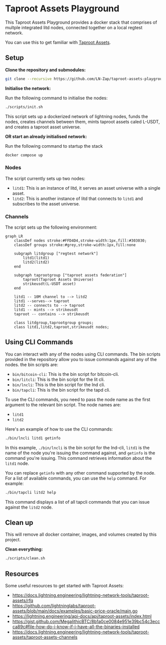 # Taproot Assets Playground

This Taproot Assets Playground provides a docker stack that comprises of multple integrated litd nodes, connected together on a local regtest network.

You can use this to get familiar with [Taproot Assets](https://docs.lightning.engineering/the-lightning-network/taproot-assets).

## Setup

**Clone the repository and submodules:**

```sh
git clone --recursive https://github.com/LN-Zap/taproot-assets-playground.git
```

**Initialise the network:**

Run the following command to initialise the nodes:

```sh
./scripts/init.sh
```

This script sets up a dockerized network of lightning nodes, funds the nodes, creates channels between them, mints taproot assets caled L-USDT, and creates a taproot asset universe.

**OR start an already initialised network:**

Run the following command to startup the stack

```sh
docker compose up
```

### Nodes

The script currently sets up two nodes:

- `litd1`: This is an instance of litd, it serves an asset universe with a single asset.
- `litd2`: This is another instance of litd that connects to `litd1` and subscribes to the asset universe.

### Channels

The script sets up the following environment:

```mermaid
graph LR
    classDef nodes stroke:#FFD4D4,stroke-width:1px,fill:#303030;
    classDef groups stroke:#grey,stroke-width:1px,fill:none

    subgraph litdgroup ["regtest network"]
        litd1(litd1)
        litd2(litd2)
    end

    subgraph taprootgroup ["taproot assets federation"]
        taproot(Taproot Assets Universe)
        strikeusdt(L-USDT asset)
    end

    litd1 -- 10M channel to --> litd2
    litd1 --serves--> taproot
    litd2 -- connects to --> taproot
    litd1 -- mints --> strikeusdt
    taproot -- contains --> strikeusdt

    class litdgroup,taprootgroup groups;
    class litd1,litd2,taproot,strikeusdt nodes;
```

## Using CLI Commands

You can interact with any of the nodes using CLI commands. The bin scripts provided in the repository allow you to issue commands against any of the nodes. the bin scripts are:

- `bin/bitcoin-cli`: This is the bin script for bitcoin-cli.
- `bin/litcli`: This is the bin script for the lit cli.
- `bin/lncli`: This is the bin script for the lnd cli.
- `bin/tapcli`: This is the bin script for the tapd cli.

To use the CLI commands, you need to pass the node name as the first argument to the relevant bin script. The node names are:

- `litd1`
- `litd2`

Here's an example of how to use the CLI commands:

```sh
./bin/lncli litd1 getinfo
```

In this example, `./bin/lncli` is the bin script for the lnd-cli, `litd1` is the name of the node you're issuing the command against, and `getinfo` is the command you're issuing. This command retrieves information about the `litd1` node.

You can replace `getinfo` with any other command supported by the node. For a list of available commands, you can use the `help` command. For example:

```sh
./bin/tapcli litd2 help
```

This command displays a list of all tapcli commands that you can issue against the `litd2` node.

## Clean up

This will remove all docker container, images, and volumes created by this project.

**Clean everything:**
```sh
./scripts/clean.sh
```

## Resources

Some useful resources to get started with Taproot Assets:

- https://docs.lightning.engineering/lightning-network-tools/taproot-assets/rfq
- https://github.com/lightninglabs/taproot-assets/blob/main/docs/examples/basic-price-oracle/main.go
- https://lightning.engineering/api-docs/api/taproot-assets/index.html
- https://gist.github.com/MegalithicBTC/8b1a0ce0084e951e39bc54c3eccca89c#file-how-do-i-know-if-i-have-all-the-binaries-installed
- https://docs.lightning.engineering/lightning-network-tools/taproot-assets/taproot-assets-channels

